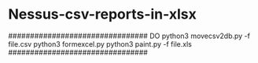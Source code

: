 # Nessus-csv-reports-in-xlsx

################################
DO
python3 movecsv2db.py -f file.csv
python3 formexcel.py 
python3 paint.py -f file.xls
################################

